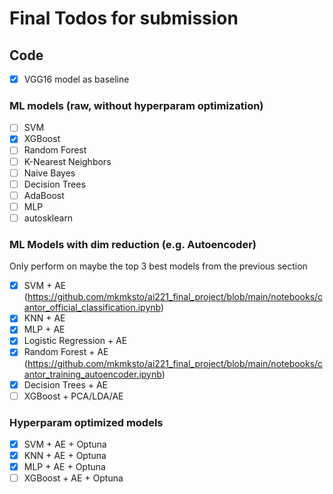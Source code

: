 # Final Todos for submission

## Code

- [x] VGG16 model as baseline

### ML models (raw, without hyperparam optimization)

- [ ] SVM
- [x] XGBoost
- [ ] Random Forest
- [ ] K-Nearest Neighbors
- [ ] Naive Bayes
- [ ] Decision Trees
- [ ] AdaBoost
- [ ] MLP
- [ ] autosklearn

### ML Models with dim reduction (e.g. Autoencoder)

Only perform on maybe the top 3 best models from the previous section

- [x] SVM + AE (https://github.com/mkmksto/ai221_final_project/blob/main/notebooks/cantor_official_classification.ipynb)
- [x] KNN + AE
- [x] MLP + AE
- [x] Logistic Regression + AE
- [x] Random Forest + AE (https://github.com/mkmksto/ai221_final_project/blob/main/notebooks/cantor_training_autoencoder.ipynb)
- [x] Decision Trees + AE
- [ ] XGBoost + PCA/LDA/AE

### Hyperparam optimized models

- [x] SVM + AE + Optuna
- [x] KNN + AE + Optuna
- [x] MLP + AE + Optuna
- [ ] XGBoost + AE + Optuna
